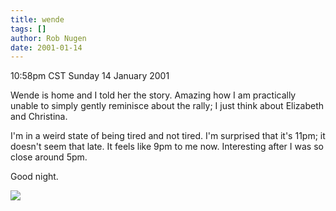 ```yaml
---
title: wende
tags: []
author: Rob Nugen
date: 2001-01-14
---
```


<title>Wende Wende Wende Wende Wende</title>
<p class=date>10:58pm CST Sunday 14 January 2001</p>

<p>Wende is home and I told her the story.  Amazing how I am
practically unable to simply gently reminisce about the rally; I just
think about Elizabeth and Christina.</p>

<p>I'm in a weird state of being tired and not tired.  I'm surprised
that it's 11pm; it doesn't seem that late.  It feels like 9pm to me
now.  Interesting after I was so close around 5pm.</p>

<p>Good night.</p>

<p><img src='/images/rob/wL-ROB.gif'/></p>

